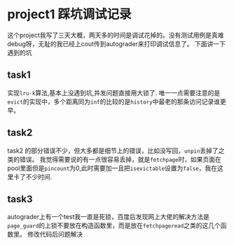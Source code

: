 # project1 踩坑调试记录
这个project我写了三天大概，两天多的时间是调试花掉的。没有测试用例是真难debug呀，无耻的我已经上cout传到autograder来打印调试信息了。
下面讲一下遇到的坑
## task1 
实现`lru-k`算法,基本上没遇到坑,并发问题直接用大锁了.
唯一一点需要注意的是`evict`的实现中，多个距离同为`inf`的比较的是`history`中最老的那条访问记录谁更早。
## task2 
task2 的部分错误不少，但大多都是细节上的错误，比如没写回，`unpin`丢掉了之类的错误。
我觉得需要说的有一点很容易丢掉，就是`fetchpage`时，如果页面在pool里面但是`pincount`为0,此时需要加一且把`isevictable`设置为`false`，我在这里卡了不少时间.
## task3 
autograder上有一个test我一直是死锁，百度后发现网上大佬的解决方法是`page_guard`的上锁不要放在构造函数里，而是放在`fetchpageread`之类的这几个函数里。
修改代码后问题解决



